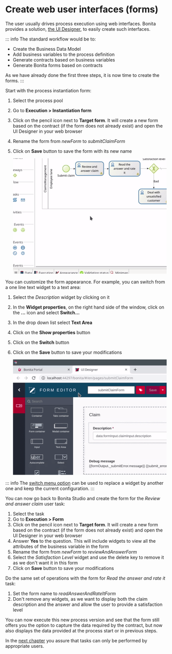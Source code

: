 # Create web user interfaces (forms)

The user usually drives process execution using web interfaces. Bonita provides a solution, [the UI Designer](ui-designer-overview.md), to easily create such interfaces.

::: info
The standard workflow would be to:
- Create the Business Data Model
- Add business variables to the process definition
- Generate contracts based on business variables
- Generate Bonita forms based on contracts

As we have already done the first three steps, it is now time to create the forms.
:::



Start with the process instantiation form:
1. Select the process pool
1. Go to **Execution > Instantiation form**
1. Click on the pencil icon next to **Target form**. It will create a new form based on the contract (if the form does not already exist) and open the UI Designer in your web browser
1. Rename the form from _newForm_ to _submitClaimForm_
1. Click on **Save** button to save the form with its new name

   ![Create process instantiation form based on contract definition](images/getting-started-tutorial/create-web-user-interfaces/create-instantiation-form.gif)<!--{.img-responsive .img-thumbnail}-->

You can customize the form appearance. For example, you can switch from a one line text widget to a text area:
1. Select the _Description_ widget by clicking on it
1. In the **Widget properties**, on the right hand side of the window, click on the **...** icon and select **Switch...**
1. In the drop down list select **Text Area**
1. Click on the **Show properties** button
1. Click on the **Switch** button
1. Click on the **Save** button to save your modifications

   ![Switch to a different widget type](images/getting-started-tutorial/create-web-user-interfaces/switch-widget.gif)<!--{.img-responsive .img-thumbnail}-->

::: info
The [switch menu option](widgets.md) can be used to replace a widget by another one and keep the current configuration.
:::

You can now go back to Bonita Studio and create the form for the _Review and answer claim_ user task:
1. Select the task
1. Go to **Execution > Form**
1. Click on the pencil icon next to **Target form**. It will create a new form based on the contract (if the form does not already exist) and open the UI Designer in your web browser
1. Answer **Yes** to the question. This will include widgets to view all the attributes of the business variable in the form
1. Rename the form from _newForm_ to _reviewAndAnswerForm_
1. Select the _Satisfaction Level_ widget and use the delete key to remove it as we don't want it in this form
1. Click on **Save** button to save your modifications

Do the same set of operations with the form for _Read the answer and rate it_ task:
1. Set the form name to _readAnswerAndRateItForm_
1. Don't remove any widgets, as we want to display both the claim description and the answer and allow the user to provide a satisfaction level

You can now execute this new process version and see that the form still offers you the option to capture the data required by the contract, but now also displays the data provided at the process start or in previous steps.

In the [next chapter](define-who-can-do-what.md) you assure that tasks can only be performed by appropriate users.
